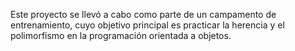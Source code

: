 Este proyecto se llevó a cabo como parte de un campamento de entrenamiento, cuyo objetivo principal es practicar la herencia y el polimorfismo en la programación orientada a objetos.

